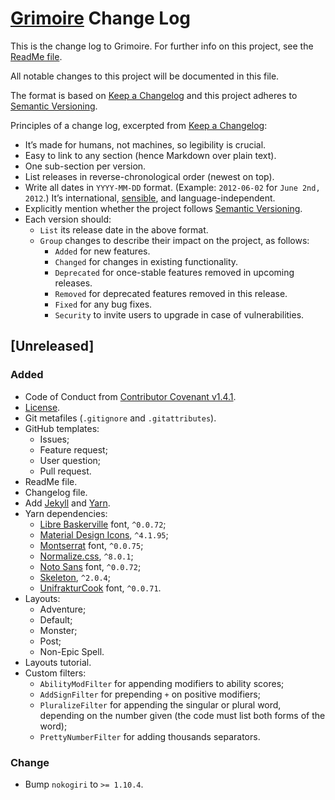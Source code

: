 # [Grimoire](https://github.com/Nereare/Grimoire) Change Log

This is the change log to Grimoire. For further info on this project, see the [ReadMe file](README.md).

All notable changes to this project will be documented in this file.

The format is based on [Keep a Changelog](http://keepachangelog.com/) and this project adheres to [Semantic Versioning](http://semver.org/).

Principles of a change log, excerpted from [Keep a Changelog](http://keepachangelog.com/):

* It’s made for humans, not machines, so legibility is crucial.
* Easy to link to any section (hence Markdown over plain text).
* One sub-section per version.
* List releases in reverse-chronological order (newest on top).
* Write all dates in `YYYY-MM-DD` format. (Example: `2012-06-02` for `June 2nd, 2012`.) It’s international, [sensible](http://xkcd.com/1179/), and language-independent.
* Explicitly mention whether the project follows [Semantic Versioning](http://semver.org/).
* Each version should:
  * `List` its release date in the above format.
  * `Group` changes to describe their impact on the project, as follows:
    * `Added` for new features.
    * `Changed` for changes in existing functionality.
    * `Deprecated` for once-stable features removed in upcoming releases.
    * `Removed` for deprecated features removed in this release.
    * `Fixed` for any bug fixes.
    * `Security` to invite users to upgrade in case of vulnerabilities.

## [Unreleased]

### Added
* Code of Conduct from [Contributor Covenant v1.4.1](https://www.contributor-covenant.org/).
* [License](LICENSE.md).
* Git metafiles (`.gitignore` and `.gitattributes`).
* GitHub templates:
  - Issues;
  - Feature request;
  - User question;
  - Pull request.
* ReadMe file.
* Changelog file.
* Add [Jekyll](https://jekyllrb.com/) and [Yarn](https://yarnpkg.com/).
* Yarn dependencies:
  - [Libre Baskerville](https://yarnpkg.com/en/package/typeface-libre-baskerville) font, `^0.0.72`;
  - [Material Design Icons](https://yarnpkg.com/en/package/@mdi/font), `^4.1.95`;
  - [Montserrat](https://yarnpkg.com/en/package/typeface-montserrat) font, `^0.0.75`;
  - [Normalize.css](https://yarnpkg.com/en/package/normalize.css), `^8.0.1`;
  - [Noto Sans](https://yarnpkg.com/en/package/typeface-noto-sans) font, `^0.0.72`;
  - [Skeleton](https://yarnpkg.com/en/package/getskeleton), `^2.0.4`;
  - [UnifrakturCook](https://yarnpkg.com/en/package/typeface-unifrakturcook) font, `^0.0.71`.
* Layouts:
  - Adventure;
  - Default;
  - Monster;
  - Post;
  - Non-Epic Spell.
* Layouts tutorial.
* Custom filters:
  - `AbilityModFilter` for appending modifiers to ability scores;
  - `AddSignFilter` for prepending `+` on positive modifiers;
  - `PluralizeFilter` for appending the singular or plural word, depending on the number given (the code must list both forms of the word);
  - `PrettyNumberFilter` for adding thousands separators.

### Change
* Bump `nokogiri` to `>= 1.10.4`.
